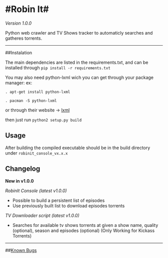 #Robin It#
================================

*Version 1.0.0*

Python web crawler and TV Shows tracker to automaticly searches and gatheres torrents.

--------------------------------

##Instalation

The main dependencies are listed in the requirements.txt, and can be installed through `pip install -r requirements.txt`

You may also need python-lxml wich you can get through your package manager:
ex:

	. apt-get install python-lxml

	. pacman -S python-lxml

or through their website -> [lxml](http://lxml.de/installation.html)

then just run `python2 setup.py build`

## Usage

After building the compiled executable should be in the build directory under `robinit_console_vx.x.x`

## Changelog

**New in v1.0.0**

*RobinIt Console (latest v1.0.0)*

- Possible to build a persistent list of episodes 
- Use previously built list to download episodes torrents

*TV Downloader script (latest v1.0.0)*

- Searches for available tv shows torrents at given a show name, quality (optional), season and episodes (optional) (Only Working for Kickass Torrents)


--------------------------------

##[Known Bugs](https://github.com/3ximus/robin-it-console/labels/bug)

